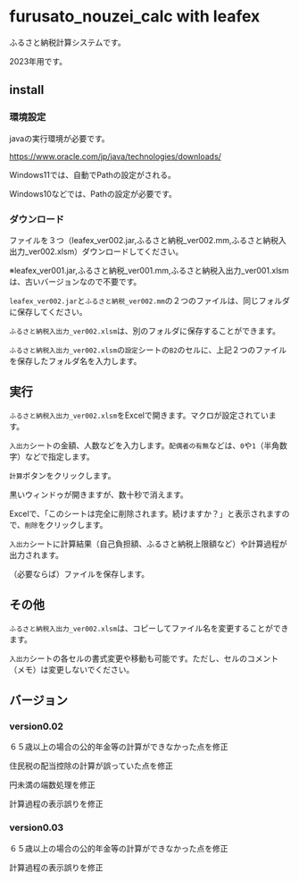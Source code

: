 # furusato_nouzei_calc with leafex

ふるさと納税計算システムです。

2023年用です。

## install

### 環境設定

javaの実行環境が必要です。

https://www.oracle.com/jp/java/technologies/downloads/

Windows11では、自動でPathの設定がされる。

Windows10などでは、Pathの設定が必要です。


### ダウンロード

ファイルを３つ（leafex_ver002.jar,ふるさと納税_ver002.mm,ふるさと納税入出力_ver002.xlsm）ダウンロードしてください。

※leafex_ver001.jar,ふるさと納税_ver001.mm,ふるさと納税入出力_ver001.xlsmは、古いバージョンなので不要です。

`leafex_ver002.jar`と`ふるさと納税_ver002.mm`の２つのファイルは、同じフォルダに保存してください。

`ふるさと納税入出力_ver002.xlsm`は、別のフォルダに保存することができます。

`ふるさと納税入出力_ver002.xlsm`の`設定`シートの`B2`のセルに、上記２つのファイルを保存したフォルダ名を入力します。

## 実行

`ふるさと納税入出力_ver002.xlsm`をExcelで開きます。マクロが設定されています。

`入出力`シートの金額、人数などを入力します。`配偶者の有無`などは、`0`や`1`（半角数字）などで指定します。

`計算`ボタンをクリックします。

黒いウィンドゥが開きますが、数十秒で消えます。

Excelで、「このシートは完全に削除されます。続けますか？」と表示されますので、`削除`をクリックします。

`入出力`シートに計算結果（自己負担額、ふるさと納税上限額など）や計算過程が出力されます。

（必要ならば）ファイルを保存します。

## その他

`ふるさと納税入出力_ver002.xlsm`は、コピーしてファイル名を変更することができます。

`入出力`シートの各セルの書式変更や移動も可能です。ただし、セルのコメント（メモ）は変更しないでください。

## バージョン

### version0.02

６５歳以上の場合の公的年金等の計算ができなかった点を修正

住民税の配当控除の計算が誤っていた点を修正

円未満の端数処理を修正

計算過程の表示誤りを修正

### version0.03

６５歳以上の場合の公的年金等の計算ができなかった点を修正

計算過程の表示誤りを修正

